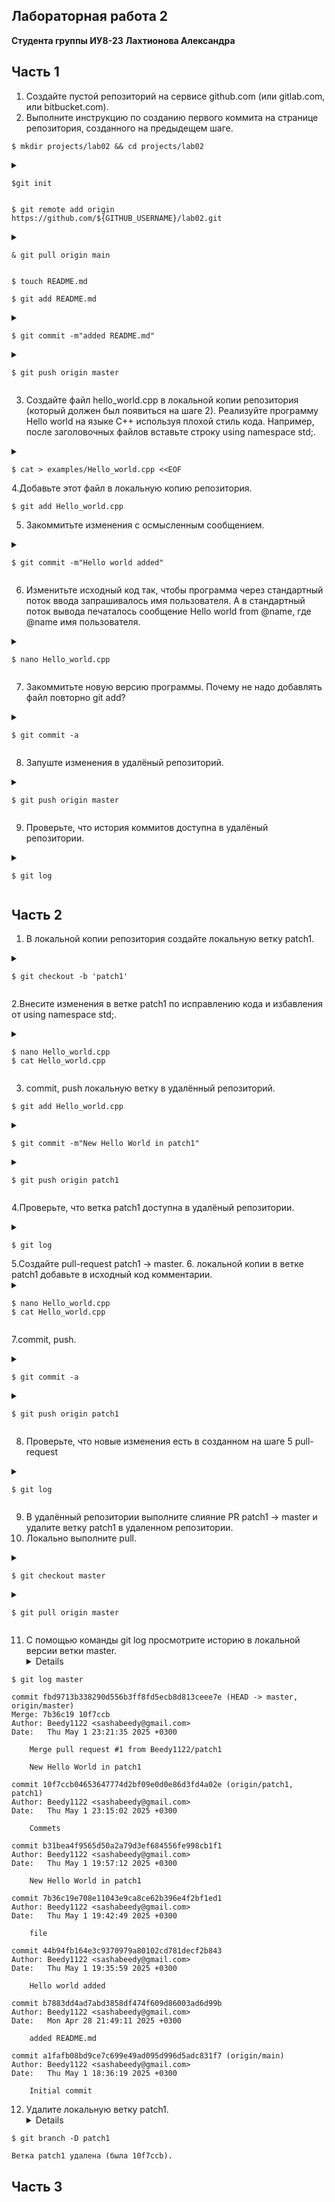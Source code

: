 ## Лабораторная работа 2
**Студента группы ИУ8-23**
**Лахтионова Александра**
## Часть 1
1. Создайте пустой репозиторий на сервисе github.com (или gitlab.com, или bitbucket.com).
2. Выполните инструкцию по созданию первого коммита на странице репозитория, созданного на предыдещем шаге.

 ```
 $ mkdir projects/lab02 && cd projects/lab02
```
<details>
<p>
<summary>

```
$git init
```

</summary>
</p>
<p>

```
Инициализирован пустой репозиторий Git в /home/alex/projects/lab02/.git/
```

</p>
</details>

```
$ git remote add origin https://github.com/${GITHUB_USERNAME}/lab02.git
```

<details>
<p>
<summary>

```
& git pull origin main
```

</summary>
</p>
<p>

```
remote: Enumerating objects: 3, done.
remote: Counting objects: 100% (3/3), done.
remote: Compressing objects: 100% (2/2), done.
remote: Total 3 (delta 0), reused 0 (delta 0), pack-reused 0 (from 0)
Распаковка объектов: 100% (3/3), 1.43 КиБ | 1.43 МиБ/с, готово.
Из https://github.com/Beedy1122/lab02
 * branch            main       -> FETCH_HEAD
 * [новая ветка]     main       -> origin/main
```

</p>
</details>

```
$ touch README.md
```

```
$ git add README.md
```

<details>
<p>
<summary>

```
$ git commit -m"added README.md"
```

</summary>
</p>
<p>

```
[master b7883dd] added README.md
 1 file changed, 0 insertions(+), 0 deletions(-)
 create mode 100644 README.md
```

</p>
</details>
<details>
<p>
<summary>

```
$ git push origin master
```

</summary>
</p>
<p>

```
Перечисление объектов: 4, готово.
Подсчет объектов: 100% (4/4), готово.
При сжатии изменений используется до 3 потоков
Сжатие объектов: 100% (2/2), готово.
Запись объектов: 100% (3/3), 279 байтов | 279.00 КиБ/с, готово.
Всего 3 (изменений 0), повторно использовано 0 (изменений 0), повторно использовано пакетов 0
remote: 
remote: Create a pull request for 'master' on GitHub by visiting:
remote:      https://github.com/Beedy1122/lab02/pull/new/master
remote: 
To https://github.com/Beedy1122/lab02.git
 * [new branch]      master -> master
```

</p>
</details>

3. Создайте файл hello_world.cpp в локальной копии репозитория (который должен был появиться на шаге 2). Реализуйте программу Hello world на языке C++ используя плохой стиль кода. Например, после заголовочных файлов вставьте строку using namespace std;.
<details>
<p>
<summary>

```
$ cat > examples/Hello_world.cpp <<EOF
```

</summary>
</p>
<p>

```
> #include <iostream>
> using namespace std;
> int main(int argc, char** argv)
> {
> cout<<"Hello World \n";
> }
> EOF
```

</p>
</details>
4.Добавьте этот файл в локальную копию репозитория.

```
$ git add Hello_world.cpp
```

5. Закоммитьте изменения с осмысленным сообщением.
<details>
  <p>
  <summary> 

```
$ git commit -m"Hello world added"
```

</summary>
</p>
<p>

```
[master 44b94fb] Hello world added
 1 file changed, 6 insertions(+)
 create mode 100644 examples/Hello_world.cpp
```

</p>
</details>

6. Изменитьте исходный код так, чтобы программа через стандартный поток ввода запрашивалось имя пользователя. А в стандартный поток вывода печаталось сообщение Hello world from @name, где @name имя пользователя.
<details>
<p>
<summary>

```
$ nano Hello_world.cpp
```

</summary>
</p>
<p>

```
#include <iostream>
#include <string>
using namespace std;
int main(int argc, char** argv)
{
string name;
cout<<"Enter your name \n";
cin>>name;
cout<<Hello world from" <<name<<endl;
}
```

</p>
</details>

7. Закоммитьте новую версию программы. Почему не надо добавлять файл повторно git add?
<details>
<p>
<summary>

```
$ git commit -a
```

</summary>
</p>
<p>

```
[master 7b36c19] file
 1 file changed, 5 insertions(+), 1 deletion(-)
```

</p>
</details>

8. Запуште изменения в удалёный репозиторий.
<details>
  <p>
  <summary> 

```
$ git push origin master
```

</summary>
</p>
<p>

```
Перечисление объектов: 9, готово.
Подсчет объектов: 100% (9/9), готово.
При сжатии изменений используется до 3 потоков
Сжатие объектов: 100% (6/6), готово.
Запись объектов: 100% (8/8), 845 байтов | 845.00 КиБ/с, готово.
Всего 8 (изменений 1), повторно использовано 0 (изменений 0), повторно использовано пакетов 0
remote: Resolving deltas: 100% (1/1), done.
To https://github.com/Beedy1122/lab02.git
   b7883dd..7b36c19  master -> master
```

</p>
</details>

9. Проверьте, что история коммитов доступна в удалёный репозитории.

<details>
  <p>
  <summary> 

```
$ git log
```
  </summary>
  </p>
  <p>

```
commit 7b36c19e708e11043e9ca8ce62b396e4f2bf1ed1 (HEAD -> master, origin/master)
Author: Beedy1122 <sashabeedy@gmail.com>
Date:   Thu May 1 19:42:49 2025 +0300

    file

commit 44b94fb164e3c9370979a80102cd781decf2b843
Author: Beedy1122 <sashabeedy@gmail.com>
Date:   Thu May 1 19:35:59 2025 +0300

    Hello world added

commit b7883dd4ad7abd3858df474f609d86003ad6d99b
Author: Beedy1122 <sashabeedy@gmail.com>
Date:   Mon Apr 28 21:49:11 2025 +0300

    added README.md

commit a1fafb08bd9ce7c699e49ad095d996d5adc831f7 (origin/main)
Author: Beedy1122 <sashabeedy@gmail.com>
Date:   Thu May 1 18:36:19 2025 +0300
```

</p>
</details>

## Часть 2
1. В локальной копии репозитория создайте локальную ветку patch1.

<details>
  <p>
  <summary> 

```
$ git checkout -b 'patch1'
```

 </summary>
 </p>
 <p>

```
Переключились на новую ветку «patch1»
```

 </p>
</details>

2.Внесите изменения в ветке patch1 по исправлению кода и избавления от using namespace std;.
<details>
  <p>
  <summary> 

```   
$ nano Hello_world.cpp
$ cat Hello_world.cpp
```

</summary>
</p>
<p>

```
#include <iostream>
#include <string>
int main(int argc, char** argv)
{
std::string name;
std::cout<<"Enter your name \n";
std::cin>>name;
std::cout<<Hello world from" <<name<<std::endl;
}
```
</p>
</details>

3. commit, push локальную ветку в удалённый репозиторий.

```
$ git add Hello_world.cpp
```

<details>
<p>
<summary>

```
$ git commit -m"New Hello World in patch1"
```

</summary>
</p>
<p>

```
[patch1 b31bea4] New Hello World in patch1
 1 file changed, 4 insertions(+), 5 deletions(-)
```

</p>
</details>
<details>
<p>
<summary>

```
$ git push origin patch1
```

</summary>
</p>
<p>

```
Перечисление объектов: 7, готово.
Подсчет объектов: 100% (7/7), готово.
При сжатии изменений используется до 3 потоков
Сжатие объектов: 100% (3/3), готово.
Запись объектов: 100% (4/4), 393 байта | 393.00 КиБ/с, готово.
Всего 4 (изменений 2), повторно использовано 0 (изменений 0), повторно использовано пакетов 0
remote: Resolving deltas: 100% (2/2), completed with 2 local objects.
remote: 
remote: Create a pull request for 'patch1' on GitHub by visiting:
remote:      https://github.com/Beedy1122/lab02/pull/new/patch1
remote: 
To https://github.com/Beedy1122/lab02.git
 * [new branch]      patch1 -> patch1
```

</p>
</details>

4.Проверьте, что ветка patch1 доступна в удалёный репозитории.
 <details>
  <p>
  <summary> 

```
$ git log
```

</summary>
</p>
<p>

```
commit b31bea4f9565d50a2a79d3ef684556fe998cb1f1 (HEAD -> patch1, origin/patch1)
Author: Beedy1122 <sashabeedy@gmail.com>
Date:   Thu May 1 19:57:12 2025 +0300

    New Hello World in patch1

commit 7b36c19e708e11043e9ca8ce62b396e4f2bf1ed1 (origin/master, master)
Author: Beedy1122 <sashabeedy@gmail.com>
Date:   Thu May 1 19:42:49 2025 +0300

    file

commit 44b94fb164e3c9370979a80102cd781decf2b843
Author: Beedy1122 <sashabeedy@gmail.com>
Date:   Thu May 1 19:35:59 2025 +0300

    Hello world added

commit b7883dd4ad7abd3858df474f609d86003ad6d99b
Author: Beedy1122 <sashabeedy@gmail.com>
Date:   Mon Apr 28 21:49:11 2025 +0300

    added README.md

commit a1fafb08bd9ce7c699e49ad095d996d5adc831f7 (origin/main)
Author: Beedy1122 <sashabeedy@gmail.com>
Date:   Thu May 1 18:36:19 2025 +0300
Initial commit
```

</p>
</details>
5.Создайте pull-request patch1 -> master.
6. локальной копии в ветке patch1 добавьте в исходный код комментарии.
  <details>
  <p>
  <summary>

```
$ nano Hello_world.cpp
$ cat Hello_world.cpp
```

</summary>
</p>
<p>

```
#include <iostream>
#include <string>
int main(int argc, char** argv)
{
std::string name;
std::cout<<"Enter your name \n";
std::cin>>name;
std::cout<<Hello world from" <<name<<std::endl;//res
}
```

</p>
</details>

7.commit, push.
  <details>
  <p>
  <summary> 

```
$ git commit -a
```

</summary>
</p>
<p>

```
[patch1 10f7ccb] Commets
 1 file changed, 1 insertion(+), 1 deletion(-)
```

</p>
</details>
<details>
<p>
<summary>

```
$ git push origin patch1
```

</summary>
</p>
<p>

```
Перечисление объектов: 7, готово.
Подсчет объектов: 100% (7/7), готово.
При сжатии изменений используется до 3 потоков
Сжатие объектов: 100% (3/3), готово.
Запись объектов: 100% (4/4), 335 байтов | 335.00 КиБ/с, готово.
Всего 4 (изменений 2), повторно использовано 0 (изменений 0), повторно использовано пакетов 0
remote: Resolving deltas: 100% (2/2), completed with 2 local objects.
To https://github.com/Beedy1122/lab02.git
   b31bea4..10f7ccb  patch1 -> patch1
```

</p>
</details>

8. Проверьте, что новые изменения есть в созданном на шаге 5 pull-request
<details>
<p>
<summary>

```
$ git log
```

</summary>
</p>
<p>

```
commit 10f7ccb04653647774d2bf09e0d0e86d3fd4a02e (HEAD -> patch1, origin/patch1)
Author: Beedy1122 <sashabeedy@gmail.com>
Date:   Thu May 1 23:15:02 2025 +0300

    Commets

commit b31bea4f9565d50a2a79d3ef684556fe998cb1f1
Author: Beedy1122 <sashabeedy@gmail.com>
Date:   Thu May 1 19:57:12 2025 +0300

    New Hello World in patch1

commit 7b36c19e708e11043e9ca8ce62b396e4f2bf1ed1 (origin/master, master)
Author: Beedy1122 <sashabeedy@gmail.com>
Date:   Thu May 1 19:42:49 2025 +0300

    file

commit 44b94fb164e3c9370979a80102cd781decf2b843
Author: Beedy1122 <sashabeedy@gmail.com>
Date:   Thu May 1 19:35:59 2025 +0300

    Hello world added

commit b7883dd4ad7abd3858df474f609d86003ad6d99b
Author: Beedy1122 <sashabeedy@gmail.com>
Date:   Mon Apr 28 21:49:11 2025 +0300

    added README.md

commit a1fafb08bd9ce7c699e49ad095d996d5adc831f7 (origin/main)
Author: Beedy1122 <sashabeedy@gmail.com>
Date:   Thu May 1 18:36:19 2025 +0300

    Initial commit
```

</p>
</details>

9. В удалённый репозитории выполните слияние PR patch1 -> master и удалите ветку patch1 в удаленном репозитории.
10. Локально выполните pull.
  <details>
  <p>
  <summary> 

```
$ git checkout master
```

  </summary>
  </p>
  <p>

```
Переключились на ветку «master»
```

</p>
</details>
<details>
<p>
<summary>

```
$ git pull origin master
```

</summary>
</p>
<p>

```
remote: Enumerating objects: 1, done.
remote: Counting objects: 100% (1/1), done.
remote: Total 1 (delta 0), reused 0 (delta 0), pack-reused 0 (from 0)
Распаковка объектов: 100% (1/1), 890 байтов | 890.00 КиБ/с, готово.
Из https://github.com/Beedy1122/lab02
 * branch            master     -> FETCH_HEAD
   7b36c19..fbd9713  master     -> origin/master
Обновление 7b36c19..fbd9713
Fast-forward
 examples/Hello_world.cpp | 9 ++++-----
 1 file changed, 4 insertions(+), 5 deletions(-)
```

</p>
</details>

 11. С помощью команды git log просмотрите историю в локальной версии ветки master.
    <details>
  <p>
  <summary> 

```
$ git log master
```

  </summary>
  </p>
  <p>
    
```
commit fbd9713b338290d556b3ff8fd5ecb8d813ceee7e (HEAD -> master, origin/master)
Merge: 7b36c19 10f7ccb
Author: Beedy1122 <sashabeedy@gmail.com>
Date:   Thu May 1 23:21:35 2025 +0300

    Merge pull request #1 from Beedy1122/patch1
    
    New Hello World in patch1

commit 10f7ccb04653647774d2bf09e0d0e86d3fd4a02e (origin/patch1, patch1)
Author: Beedy1122 <sashabeedy@gmail.com>
Date:   Thu May 1 23:15:02 2025 +0300

    Commets

commit b31bea4f9565d50a2a79d3ef684556fe998cb1f1
Author: Beedy1122 <sashabeedy@gmail.com>
Date:   Thu May 1 19:57:12 2025 +0300

    New Hello World in patch1

commit 7b36c19e708e11043e9ca8ce62b396e4f2bf1ed1
Author: Beedy1122 <sashabeedy@gmail.com>
Date:   Thu May 1 19:42:49 2025 +0300

    file

commit 44b94fb164e3c9370979a80102cd781decf2b843
Author: Beedy1122 <sashabeedy@gmail.com>
Date:   Thu May 1 19:35:59 2025 +0300

    Hello world added

commit b7883dd4ad7abd3858df474f609d86003ad6d99b
Author: Beedy1122 <sashabeedy@gmail.com>
Date:   Mon Apr 28 21:49:11 2025 +0300

    added README.md

commit a1fafb08bd9ce7c699e49ad095d996d5adc831f7 (origin/main)
Author: Beedy1122 <sashabeedy@gmail.com>
Date:   Thu May 1 18:36:19 2025 +0300

    Initial commit
```

</p>
</details>

12. Удалите локальную ветку patch1.
     <details>
  <p>
  <summary> 

```
$ git branch -D patch1
```

</summary>
</p>
<p>

```
Ветка patch1 удалена (была 10f7ccb).
```

</p>
</details>

## Часть 3
  
